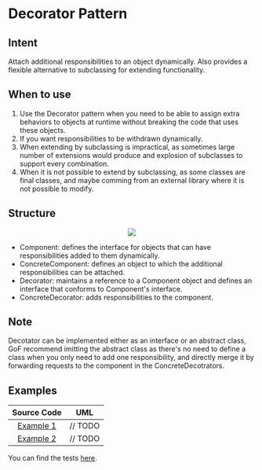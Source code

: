 # Decorator Pattern

## Intent

Attach additional responsibilities to an object dynamically. Also provides a flexible alternative to subclassing for extending functionality.

## When to use

1. Use the Decorator pattern when you need to be able to assign extra behaviors to objects at runtime without breaking the code that uses these objects.
2. If you want responsibilities to be withdrawn dynamically.
3. When extending by subclassing is impractical, as sometimes large number of extensions would produce and explosion of subclasses to support every combination.
4. When it is not possible to extend by subclassing, as some classes are final classes, and maybe comming from an external library where it is not possible to modify.

## Structure

<p align="center">
  <img src="figures/figure_1.png">
</p>

- Component: defines the interface for objects that can have responsibilities added to them dynamically.
- ConcreteComponent: defines an object to which the additional responsibilities can be attached.
- Decorator: maintains a reference to a Component object and defines an interface that conforms to Component's interface.
- ConcreteDecorator: adds responsibilities to the component.

## Note

Decotator can be implemented either as an interface or an abstract class, GoF recommend imitting the abstract class as there's no need to define a class when you only need to add one responsibility, and directly merge it by forwarding requests to the component in the ConcreteDecotrators.

## Examples

|        Source Code        |   UML   |
| :-----------------------: | :-----: |
| [Example 1](example_1.ts) | // TODO |
| [Example 2](example_2.ts) | // TODO |

You can find the tests [here](index.test.ts).
